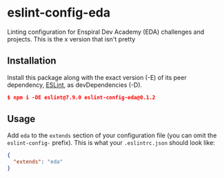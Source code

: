 # eslint-config-eda

Linting configuration for Enspiral Dev Academy (EDA) challenges and projects. This is the x version that isn't pretty

## Installation

Install this package along with the exact version (-E) of its peer dependency, [ESLint](http://eslint.org), as devDependencies (-D).

```json
$ npm i -DE eslint@7.9.0 eslint-config-eda@0.1.2
```

## Usage

Add `eda` to the `extends` section of your configuration file (you can omit the `eslint-config-` prefix). This is what your `.eslintrc.json` should look like:

```json
{
  "extends": "eda"
}
```
